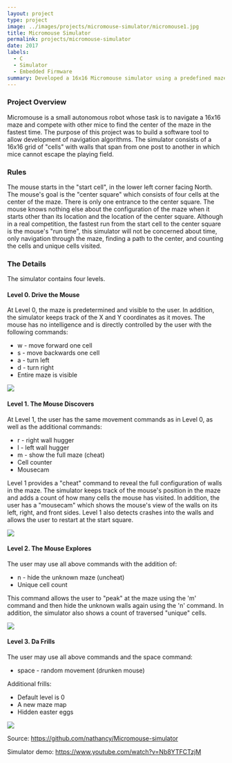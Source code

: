 ```yaml
---
layout: project
type: project
image: ../images/projects/micromouse-simulator/micromouse1.jpg
title: Micromouse Simulator 
permalink: projects/micromouse-simulator
date: 2017
labels:
  - C 
  - Simulator 
  - Embedded Firmware 
summary: Developed a 16x16 Micromouse simulator using a predefined maze display with four levels. 
---
```

### Project Overview
Micromouse is a small autonomous robot whose task is to navigate a 16x16 maze and compete with other mice to find the center of the maze in the fastest time. The purpose of this project was to build a software tool to allow development of navigation algorithms. The simulator consists of a 16x16 grid of "cells" with walls that span from one post to another in which mice cannot escape the playing field. 

### Rules
The mouse starts in the "start cell", in the lower left corner facing North. The mouse's goal is the "center square" which consists of four cells at the center of the maze. There is only one entrance to the center square. The mouse knows nothing else about the configuration of the maze when it starts other than its location and the location of the center square. Although in a real competition, the fastest run from the start cell to the center square is the mouse's "run time", this simulator will not be concerned about time, only navigation through the maze, finding a path to the center, and counting the cells and unique cells visited. 

### The Details
The simulator contains four levels.

#### Level 0. Drive the Mouse
At Level 0, the maze is predetermined and visible to the user. In addition, the simulator keeps track of the X and Y coordinates as it moves. The mouse has no intelligence and is directly controlled by the user with the following commands:

* w - move forward one cell
* s - move backwards one cell
* a - turn left
* d - turn right
* Entire maze is visible 

<img class="ui centered image" src="../images/projects/micromouse-simulator/level0.JPG">

#### Level 1. The Mouse Discovers
At Level 1, the user has the same movement commands as in Level 0, as well as the additional commands:

* r - right wall hugger
* l - left wall hugger
* m - show the full maze (cheat)
* Cell counter 
* Mousecam

Level 1 provides a "cheat" command to reveal the full configuration of walls in the maze. The simulator keeps track of the mouse's position in the maze and adds a count of how many cells the mouse has visited. In addition, the user has a "mousecam" which shows the mouse's view of the walls on its left, right, and front sides. Level 1 also detects crashes into the walls and allows the user to restart at the start square. 

<img class="ui centered image" src="../images/projects/micromouse-simulator/level1.JPG">

#### Level 2. The Mouse Explores
The user may use all above commands with the addition of:

* n - hide the unknown maze (uncheat)
* Unique cell count

This command allows the user to "peak" at the maze using the 'm' command and then hide the unknown walls again using the 'n' command. In addition, the simulator also shows a count of traversed "unique" cells.

<img class="ui centered image" src="../images/projects/micromouse-simulator/level2.JPG">

#### Level 3. Da Frills
The user may use all above commands and the space command:

* space - random movement (drunken mouse)

Additional frills:

* Default level is 0
* A new maze map
* Hidden easter eggs 

<img class="ui centered image" src="../images/projects/micromouse-simulator/level3.JPG">

Source: <a href="https://github.com/nathancy/Micromouse-simulator"><i class="large github icon"></i>https://github.com/nathancy/Micromouse-simulator</a>

Simulator demo: <a href="https://www.youtube.com/watch?v=Nb8YTFCTzjM"><i class="large youtube icon"></i>https://www.youtube.com/watch?v=Nb8YTFCTzjM</a>
